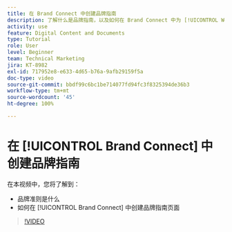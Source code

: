 ```yaml
---
title: 在 Brand Connect 中创建品牌指南
description: 了解什么是品牌指南，以及如何在 Brand Connect 中为 [!UICONTROL Workfront DAM] 创建品牌指南页面。
activity: use
feature: Digital Content and Documents
type: Tutorial
role: User
level: Beginner
team: Technical Marketing
jira: KT-8982
exl-id: 717952e8-e633-4d65-b76a-9afb29159f5a
doc-type: video
source-git-commit: bbdf99c6bc1be714077fd94fc3f8325394de36b3
workflow-type: tm+mt
source-wordcount: '45'
ht-degree: 100%

---
```


# 在 [!UICONTROL Brand Connect] 中创建品牌指南

在本视频中，您将了解到：

* 品牌准则是什么
* 如何在 [!UICONTROL Brand Connect] 中创建品牌指南页面

>[!VIDEO](https://video.tv.adobe.com/v/335244/?quality=12&learn=on&enablevpops=1)
